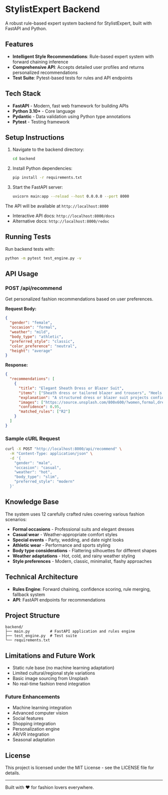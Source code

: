 # StylistExpert Backend

A robust rule-based expert system backend for StylistExpert, built with FastAPI and Python.

## Features

- **Intelligent Style Recommendations**: Rule-based expert system with forward chaining inference
- **Comprehensive API**: Accepts detailed user profiles and returns personalized recommendations
- **Test Suite**: Pytest-based tests for rules and API endpoints

## Tech Stack
- **FastAPI** - Modern, fast web framework for building APIs
- **Python 3.10+** - Core language
- **Pydantic** - Data validation using Python type annotations
- **Pytest** - Testing framework

## Setup Instructions

1. Navigate to the backend directory:
   ```bash
   cd backend
   ```
2. Install Python dependencies:
   ```bash
   pip install -r requirements.txt
   ```
3. Start the FastAPI server:
   ```bash
   uvicorn main:app --reload --host 0.0.0.0 --port 8000
   ```

The API will be available at `http://localhost:8000`
- Interactive API docs: `http://localhost:8000/docs`
- Alternative docs: `http://localhost:8000/redoc`

## Running Tests

Run backend tests with:
```bash
python -m pytest test_engine.py -v
```

## API Usage

### POST /api/recommend

Get personalized fashion recommendations based on user preferences.

**Request Body:**
```json
{
  "gender": "female",
  "occasion": "formal",
  "weather": "mild",
  "body_type": "athletic", 
  "preferred_style": "classic",
  "color_preference": "neutral",
  "height": "average"
}
```

**Response:**
```json
{
  "recommendations": [
    {
      "title": "Elegant Sheath Dress or Blazer Suit",
      "items": ["Sheath dress or tailored blazer and trousers", "Heels or loafers", "Delicate jewelry"],
      "explanation": "A structured dress or blazer suit projects confidence and works well for formal settings.",
      "images": ["https://source.unsplash.com/800x600/?women,formal,dress"],
      "confidence": 0.95,
      "matched_rules": ["R2"]
    }
  ]
}
```

### Sample cURL Request

```bash
curl -X POST "http://localhost:8000/api/recommend" \
  -H "Content-Type: application/json" \
  -d '{
    "gender": "male",
    "occasion": "casual", 
    "weather": "hot",
    "body_type": "slim",
    "preferred_style": "modern"
  }'
```

## Knowledge Base

The system uses 12 carefully crafted rules covering various fashion scenarios:

- **Formal occasions** - Professional suits and elegant dresses
- **Casual wear** - Weather-appropriate comfort styles  
- **Special events** - Party, wedding, and date night looks
- **Athletic wear** - Performance and sports styling
- **Body type considerations** - Flattering silhouettes for different shapes
- **Weather adaptations** - Hot, cold, and rainy weather styling
- **Style preferences** - Modern, classic, minimalist, flashy approaches

## Technical Architecture

- **Rules Engine**: Forward chaining, confidence scoring, rule merging, fallback system
- **API**: FastAPI endpoints for recommendations

## Project Structure

```
backend/
├── main.py         # FastAPI application and rules engine
├── test_engine.py  # Test suite
└── requirements.txt
```

## Limitations and Future Work

- Static rule base (no machine learning adaptation)
- Limited cultural/regional style variations
- Basic image sourcing from Unsplash
- No real-time fashion trend integration

### Future Enhancements
- Machine learning integration
- Advanced computer vision
- Social features
- Shopping integration
- Personalization engine
- AR/VR integration
- Seasonal adaptation

## License

This project is licensed under the MIT License - see the LICENSE file for details.

---

Built with ❤️ for fashion lovers everywhere.
